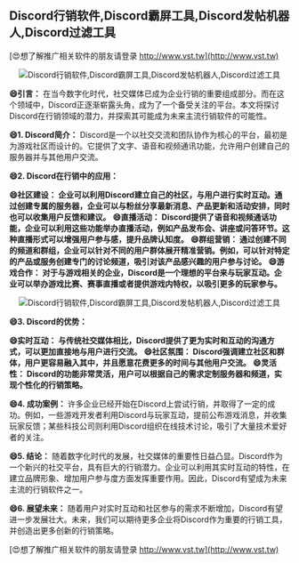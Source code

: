 ## **Discord行销软件,Discord霸屏工具,Discord发帖机器人,Discord过滤工具**

[😍想了解推广相关软件的朋友请登录 http://www.vst.tw](http://www.vst.tw)

 <center><img src="https://vst.tw/MP4/tuiguang/png/2.png" alt="Discord行销软件,Discord霸屏工具,Discord发帖机器人,Discord过滤工具"></center>

**😄引言：**
在当今数字化时代，社交媒体已成为企业行销的重要组成部分。而在这个领域中，Discord正逐渐崭露头角，成为了一个备受关注的平台。本文将探讨Discord在行销领域的潜力，并探索其可能成为未来主流行销软件的可能性。

**😄1. Discord简介：**
Discord是一个以社交交流和团队协作为核心的平台，最初是为游戏社区而设计的。它提供了文字、语音和视频通讯功能，允许用户创建自己的服务器并与其他用户交流。

**😄2. Discord在行销中的应用：**

**😄社区建设： 企业可以利用Discord建立自己的社区，与用户进行实时互动。通过创建专属的服务器，企业可以与粉丝分享最新消息、产品更新和活动安排，同时也可以收集用户反馈和建议。**
**😄直播活动： Discord提供了语音和视频通话功能，企业可以利用这些功能举办直播活动，例如产品发布会、讲座或问答环节。这种直播形式可以增强用户参与感，提升品牌认知度。**
**😄群组营销： 通过创建不同的频道和群组，企业可以针对不同的用户群体展开精准营销。例如，可以针对特定的产品或服务创建专门的讨论频道，吸引对该产品感兴趣的用户参与讨论。**
**😄游戏合作： 对于与游戏相关的企业，Discord是一个理想的平台来与玩家互动。企业可以举办游戏比赛、赛事直播或者提供游戏内特权，以吸引更多的玩家参与。**

 <center><img src="https://vst.tw/MP4/tuiguang/png/8.png" alt="Discord行销软件,Discord霸屏工具,Discord发帖机器人,Discord过滤工具"></center>

**😄3. Discord的优势：**

**😄实时互动： 与传统社交媒体相比，Discord提供了更为实时和互动的沟通方式，可以更加直接地与用户进行交流。**
**😄社区氛围： Discord强调建立社区和群体，用户更容易融入其中，并且愿意花费更多的时间与其他用户交流。**
**😄灵活性： Discord的功能非常灵活，用户可以根据自己的需求定制服务器和频道，实现个性化的行销策略。**

**😄4. 成功案例：**
许多企业已经开始在Discord上尝试行销，并取得了一定的成功。例如，一些游戏开发者利用Discord与玩家互动，提前公布游戏消息，并收集玩家反馈；某些科技公司则利用Discord组织在线技术讨论，吸引了大量技术爱好者的关注。

**😄5. 结论：**
随着数字化时代的发展，社交媒体的重要性日益凸显。Discord作为一个新兴的社交平台，具有巨大的行销潜力。企业可以利用其实时互动的特性，在建立品牌形象、增加用户参与度方面发挥重要作用。因此，Discord有望成为未来主流的行销软件之一。

**😄6. 展望未来：**
随着用户对实时互动和社区参与的需求不断增加，Discord有望进一步发展壮大。未来，我们可以期待更多企业将Discord作为重要的行销工具，并创造出更多创新的行销策略。

[😍想了解推广相关软件的朋友请登录 http://www.vst.tw](http://www.vst.tw)



